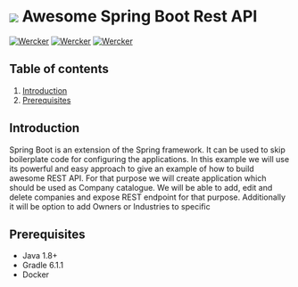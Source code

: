 # <img src="https://github.com/tino097/awesome-spring-boot-rest-api/raw/master/spring-boot-logo.png" align="absmiddle"/> Awesome Spring Boot Rest API

[![Wercker](https://img.shields.io/badge/spring--boot-2.1.5.RELEASE-green.svg?style=flat-square&logo=spring)]()
[![Wercker](https://img.shields.io/badge/java-8-blue.svg?style=flat-square&logo=java)]()
[![Wercker](https://img.shields.io/badge/gradle-6.11-brightgreen.svg?style=flat-square&logo=gradle)]()

## Table of contents
1. [Introduction](#introduction)
2. [Prerequisites](#prerequisites)


## Introduction

 Spring Boot is an extension of the Spring framework. It can be used to skip boilerplate code for configuring the applications.
 In this example we will use its powerful and easy approach to give an example of how to build awesome REST API. For that purpose
 we will create application which should be used as Company catalogue. We will be able to add, edit and delete companies and expose
 REST endpoint for that purpose. Additionally it will be option to add Owners or Industries to specific

## Prerequisites

- Java 1.8+
- Gradle 6.1.1
- Docker

